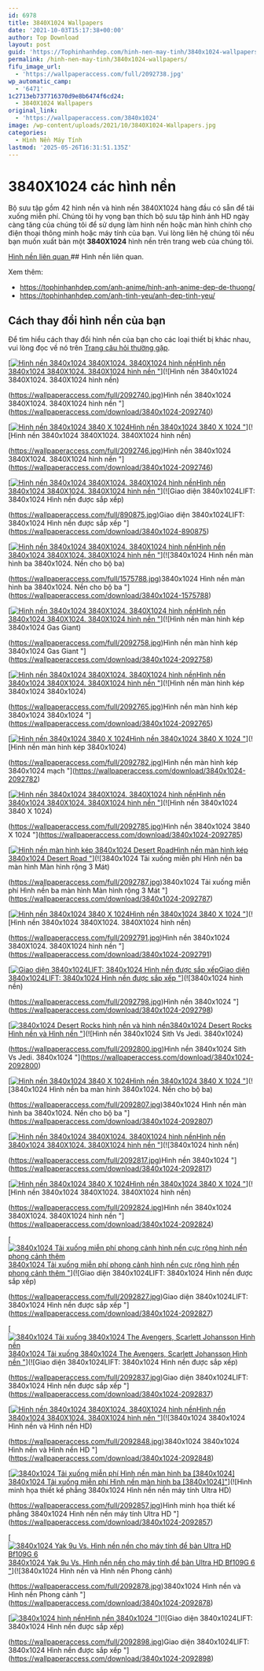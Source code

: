 ```yaml
---
id: 6978
title: 3840X1024 Wallpapers
date: '2021-10-03T15:17:38+00:00'
author: Top Download
layout: post
guid: 'https://Tophinhanhdep.com/hinh-nen-may-tinh/3840x1024-wallpapers/'
permalink: /hinh-nen-may-tinh/3840x1024-wallpapers/
fifu_image_url:
  - 'https://wallpaperaccess.com/full/2092738.jpg'
wp_automatic_camp:
  - '6471'
1c2713eb737716370d9e8b6474f6cd24:
  - 3840X1024 Wallpapers
original_link:
  - 'https://wallpaperaccess.com/3840x1024'
image: /wp-content/uploads/2021/10/3840X1024-Wallpapers.jpg
categories:
  - Hình Nền Máy Tính
lastmod: '2025-05-26T16:31:51.135Z'
---
```

# 3840X1024 các hình nền

Bộ sưu tập gồm 42 hình nền và hình nền 3840X1024 hàng đầu có sẵn để tải xuống miễn phí. Chúng tôi hy vọng bạn thích bộ sưu tập hình ảnh HD ngày càng tăng của chúng tôi để sử dụng làm hình nền hoặc màn hình chính cho điện thoại thông minh hoặc máy tính của bạn. Vui lòng liên hệ chúng tôi nếu bạn muốn xuất bản một **3840X1024** hình nền trên trang web của chúng tôi.

[Hình nền liên quan ](#related) ## Hình nền liên quan.

   
 Xem thêm:

   
- <https://tophinhanhdep.com/anh-anime/hinh-anh-anime-dep-de-thuong/>
- <https://tophinhanhdep.com/anh-tinh-yeu/anh-dep-tinh-yeu/>

## Cách thay đổi hình nền của bạn

Để tìm hiểu cách thay đổi hình nền của bạn cho các loại thiết bị khác nhau, vui lòng đọc về nó trên [Trang câu hỏi thường gặp](https://tophinhanhdep.com/faq/).

  
[[![Hình nền 3840x1024 3840X1024.  3840X1024 hình nền](https://wallpaperaccess.com/full/2092738.jpg)Hình nền 3840x1024 3840X1024. 3840X1024 hình nền "](https://wallpaperaccess.com/download/3840x1024-2092738)](![Hình nền 3840x1024 3840X1024.  3840X1024 hình nền)

(https://wallpaperaccess.com/full/2092740.jpg)Hình nền 3840x1024 3840X1024. 3840X1024 hình nền "](https://wallpaperaccess.com/download/3840x1024-2092740)

[[![Hình nền 3840x1024 3840 X 1024](https://wallpaperaccess.com/full/2092744.jpg)Hình nền 3840x1024 3840 X 1024 "](https://wallpaperaccess.com/download/3840x1024-2092744)](![Hình nền 3840x1024 3840X1024.  3840X1024 hình nền)

(https://wallpaperaccess.com/full/2092746.jpg)Hình nền 3840x1024 3840X1024. 3840X1024 hình nền "](https://wallpaperaccess.com/download/3840x1024-2092746)

[[![Hình nền 3840x1024 3840X1024.  3840X1024 hình nền](https://wallpaperaccess.com/full/2092750.jpg)Hình nền 3840x1024 3840X1024. 3840X1024 hình nền "](https://wallpaperaccess.com/download/3840x1024-2092750)](![Giao diện 3840x1024LIFT: 3840x1024 Hình nền được sắp xếp)

(https://wallpaperaccess.com/full/890875.jpg)Giao diện 3840x1024LIFT: 3840x1024 Hình nền được sắp xếp "](https://wallpaperaccess.com/download/3840x1024-890875)

[[![Hình nền 3840x1024 3840X1024.  3840X1024 hình nền](https://wallpaperaccess.com/full/2092751.jpg)Hình nền 3840x1024 3840X1024. 3840X1024 hình nền "](https://wallpaperaccess.com/download/3840x1024-2092751)](![3840x1024 Hình nền màn hình ba 3840x1024.  Nền cho bộ ba)

(https://wallpaperaccess.com/full/1575788.jpg)3840x1024 Hình nền màn hình ba 3840x1024. Nền cho bộ ba "](https://wallpaperaccess.com/download/3840x1024-1575788)

[[![Hình nền 3840x1024 3840X1024.  3840X1024 hình nền](https://wallpaperaccess.com/full/2092756.jpg)Hình nền 3840x1024 3840X1024. 3840X1024 hình nền "](https://wallpaperaccess.com/download/3840x1024-2092756)](![Hình nền màn hình kép 3840x1024 Gas Giant)

(https://wallpaperaccess.com/full/2092758.jpg)Hình nền màn hình kép 3840x1024 Gas Giant "](https://wallpaperaccess.com/download/3840x1024-2092758)

[[![Hình nền 3840x1024 3840X1024.  3840X1024 hình nền](https://wallpaperaccess.com/full/2092764.jpg)Hình nền 3840x1024 3840X1024. 3840X1024 hình nền "](https://wallpaperaccess.com/download/3840x1024-2092764)](![Hình nền màn hình kép 3840x1024 3840x1024)

(https://wallpaperaccess.com/full/2092765.jpg)Hình nền màn hình kép 3840x1024 3840x1024 "](https://wallpaperaccess.com/download/3840x1024-2092765)

[[![Hình nền 3840x1024 3840 X 1024](https://wallpaperaccess.com/full/2092772.jpg)Hình nền 3840x1024 3840 X 1024 "](https://wallpaperaccess.com/download/3840x1024-2092772)](![Hình nền màn hình kép 3840x1024)

(https://wallpaperaccess.com/full/2092782.jpg)Hình nền màn hình kép 3840x1024 mạch "](https://wallpaperaccess.com/download/3840x1024-2092782)

[[![Hình nền 3840x1024 3840X1024.  3840X1024 hình nền](https://wallpaperaccess.com/full/2092783.jpg)Hình nền 3840x1024 3840X1024. 3840X1024 hình nền "](https://wallpaperaccess.com/download/3840x1024-2092783)](![Hình nền 3840x1024 3840 X 1024)

(https://wallpaperaccess.com/full/2092785.jpg)Hình nền 3840x1024 3840 X 1024 "](https://wallpaperaccess.com/download/3840x1024-2092785)

[[![Hình nền màn hình kép 3840x1024 Desert Road](https://wallpaperaccess.com/full/314774.jpg)Hình nền màn hình kép 3840x1024 Desert Road "](https://wallpaperaccess.com/download/3840x1024-314774)](![3840x1024 Tải xuống miễn phí Hình nền ba màn hình Màn hình rộng 3 Mát)

(https://wallpaperaccess.com/full/2092787.jpg)3840x1024 Tải xuống miễn phí Hình nền ba màn hình Màn hình rộng 3 Mát "](https://wallpaperaccess.com/download/3840x1024-2092787)

[[![Hình nền 3840x1024 3840 X 1024](https://wallpaperaccess.com/full/2092790.jpg)Hình nền 3840x1024 3840 X 1024 "](https://wallpaperaccess.com/download/3840x1024-2092790)](![Hình nền 3840x1024 3840X1024.  3840X1024 hình nền)

(https://wallpaperaccess.com/full/2092791.jpg)Hình nền 3840x1024 3840X1024. 3840X1024 hình nền "](https://wallpaperaccess.com/download/3840x1024-2092791)

[[![Giao diện 3840x1024LIFT: 3840x1024 Hình nền được sắp xếp](https://wallpaperaccess.com/full/2092794.jpg)Giao diện 3840x1024LIFT: 3840x1024 Hình nền được sắp xếp "](https://wallpaperaccess.com/download/3840x1024-2092794)](![3840x1024 hình nền)

(https://wallpaperaccess.com/full/2092798.jpg)Hình nền 3840x1024 "](https://wallpaperaccess.com/download/3840x1024-2092798)

[[![3840x1024 Desert Rocks hình nền và hình nền](https://wallpaperaccess.com/full/2092799.jpg)3840x1024 Desert Rocks Hình nền và Hình nền "](https://wallpaperaccess.com/download/3840x1024-2092799)](![Hình nền 3840x1024 Sith Vs Jedi.  3840x1024)

(https://wallpaperaccess.com/full/2092800.jpg)Hình nền 3840x1024 Sith Vs Jedi. 3840x1024 "](https://wallpaperaccess.com/download/3840x1024-2092800)

[[![Hình nền 3840x1024 3840 X 1024](https://wallpaperaccess.com/full/2092801.jpg)Hình nền 3840x1024 3840 X 1024 "](https://wallpaperaccess.com/download/3840x1024-2092801)](![3840x1024 Hình nền ba màn hình 3840x1024.  Nền cho bộ ba)

(https://wallpaperaccess.com/full/2092807.jpg)3840x1024 Hình nền màn hình ba 3840x1024. Nền cho bộ ba "](https://wallpaperaccess.com/download/3840x1024-2092807)

[[![Hình nền 3840x1024 3840X1024.  3840X1024 hình nền](https://wallpaperaccess.com/full/2092813.jpg)Hình nền 3840x1024 3840X1024. 3840X1024 hình nền "](https://wallpaperaccess.com/download/3840x1024-2092813)](![3840x1024 hình nền)

(https://wallpaperaccess.com/full/2092817.jpg)Hình nền 3840x1024 "](https://wallpaperaccess.com/download/3840x1024-2092817)

[[![Hình nền 3840x1024 3840 X 1024](https://wallpaperaccess.com/full/2092821.jpg)Hình nền 3840x1024 3840 X 1024 "](https://wallpaperaccess.com/download/3840x1024-2092821)](![Hình nền 3840x1024 3840X1024.  3840X1024 hình nền)

(https://wallpaperaccess.com/full/2092824.jpg)Hình nền 3840x1024 3840X1024. 3840X1024 hình nền "](https://wallpaperaccess.com/download/3840x1024-2092824)

[[![3840x1024 Tải xuống miễn phí phong cảnh hình nền cực rộng hình nền phong cảnh thêm](https://wallpaperaccess.com/full/2092826.jpg)3840x1024 Tải xuống miễn phí phong cảnh hình nền cực rộng hình nền phong cảnh thêm "](https://wallpaperaccess.com/download/3840x1024-2092826)](![Giao diện 3840x1024LIFT: 3840x1024 Hình nền được sắp xếp)

(https://wallpaperaccess.com/full/2092827.jpg)Giao diện 3840x1024LIFT: 3840x1024 Hình nền được sắp xếp "](https://wallpaperaccess.com/download/3840x1024-2092827)

[[![3840x1024 Tải xuống 3840x1024 The Avengers, Scarlett Johansson Hình nền](https://wallpaperaccess.com/full/2092832.jpg)3840x1024 Tải xuống 3840x1024 The Avengers, Scarlett Johansson Hình nền "](https://wallpaperaccess.com/download/3840x1024-2092832)](![Giao diện 3840x1024LIFT: 3840x1024 Hình nền được sắp xếp)

(https://wallpaperaccess.com/full/2092837.jpg)Giao diện 3840x1024LIFT: 3840x1024 Hình nền được sắp xếp "](https://wallpaperaccess.com/download/3840x1024-2092837)

[[![Hình nền 3840x1024 3840X1024.  3840X1024 hình nền](https://wallpaperaccess.com/full/2092840.jpg)Hình nền 3840x1024 3840X1024. 3840X1024 hình nền "](https://wallpaperaccess.com/download/3840x1024-2092840)](![3840x1024 3840x1024 Hình nền và Hình nền HD)

(https://wallpaperaccess.com/full/2092848.jpg)3840x1024 3840x1024 Hình nền và Hình nền HD "](https://wallpaperaccess.com/download/3840x1024-2092848)

[[![3840x1024 Tải xuống miễn phí Hình nền màn hình ba [3840x1024]](https://wallpaperaccess.com/full/2092851.jpg)3840x1024 Tải xuống miễn phí Hình nền màn hình ba \[3840x1024\]"](https://wallpaperaccess.com/download/3840x1024-2092851)](![Hình minh họa thiết kế phẳng 3840x1024 Hình nền nền máy tính Ultra HD)

(https://wallpaperaccess.com/full/2092857.jpg)Hình minh họa thiết kế phẳng 3840x1024 Hình nền nền máy tính Ultra HD "](https://wallpaperaccess.com/download/3840x1024-2092857)

[[![3840x1024 Yak 9u Vs.  Hình nền nền cho máy tính để bàn Ultra HD Bf109G 6](https://wallpaperaccess.com/full/2092861.jpg)3840x1024 Yak 9u Vs. Hình nền nền cho máy tính để bàn Ultra HD Bf109G 6 "](https://wallpaperaccess.com/download/3840x1024-2092861)](![3840x1024 Hình nền và Hình nền Phong cảnh)

(https://wallpaperaccess.com/full/2092878.jpg)3840x1024 Hình nền và Hình nền Phong cảnh "](https://wallpaperaccess.com/download/3840x1024-2092878)

[[![3840x1024 hình nền](https://wallpaperaccess.com/full/2092883.jpg)Hình nền 3840x1024 "](https://wallpaperaccess.com/download/3840x1024-2092883)](![Giao diện 3840x1024LIFT: 3840x1024 Hình nền được sắp xếp)

(https://wallpaperaccess.com/full/2092898.jpg)Giao diện 3840x1024LIFT: 3840x1024 Hình nền được sắp xếp "](https://wallpaperaccess.com/download/3840x1024-2092898)
